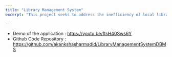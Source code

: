 ```yaml
---
title: "Library Management System"
excerpt: "This project seeks to address the inefficiency of local libraries in Seattle by developing a scalable and efficient library management system. The new system will empower staff to manage essential library functionalities, improve patron experience, and foster a culture of lifelong learning and discovery. This will ultimately result in better library services and a positive impact on the community.<br/>"

---
```



- Demo of the application : https://youtu.be/ftsH40Sws6Y
- Github Code Repository : https://github.com/akankshasharmadid/LibraryManagementSystemDBMS
